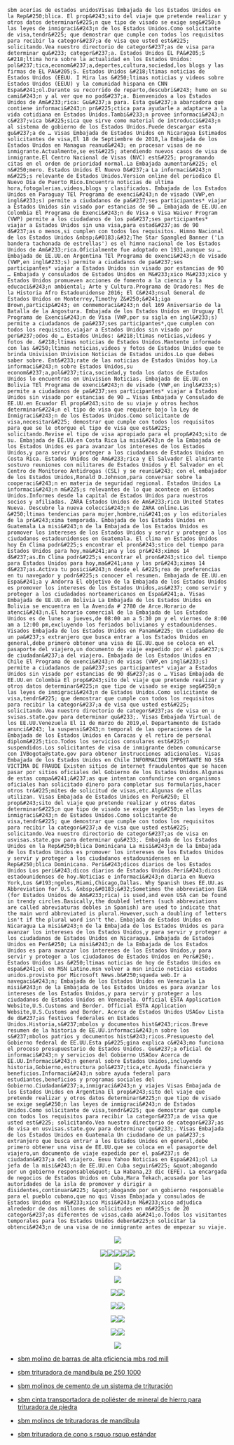 
```
sbm acerías de estados unidosVisas Embajada de los Estados Unidos en la Rep&#250;blica. El prop&#243;sito del viaje que pretende realizar y otros datos determinar&#225;n que tipo de visado se exige seg&#250;n las leyes de inmigraci&#243;n de los Estados Unidos.Como solicitante de visa,tendr&#225; que demostrar que cumple con todos los requisitos para recibir la categor&#237;a de visa que usted est&#225; solicitando.Vea nuestro directorio de categor&#237;as de visa para determinar qu&#233; categor&#237;a. Estados Unidos EL PA&#205;S &#218;ltima hora sobre la actualidad en los Estados Unidos: pol&#237;tica,econom&#237;a,deportes,cultura,sociedad,los blogs y las firmas de EL PA&#205;S. Estados Unidos &#218;ltimas noticias de Estados Unidos (EEUU. I Mira las &#250;ltimas noticias y videos sobre Estados Unidos (EEUU) y la comunidad hispana en CNN Espa&#241;ol.Durante su recorrido de reparto,descubri&#243; humo en su cami&#243;n y al ver que no pod&#237;a. Bienvenidos a los Estados Unidos de Am&#233;rica: Gu&#237;a para. Esta gu&#237;a abarcadora que contiene informaci&#243;n pr&#225;ctica para ayudarle a adaptarse a la vida cotidiana en Estados Unidos.Tambi&#233;n provee informaci&#243;n c&#237;vica b&#225;sica que sirve como material de introducci&#243;n al sistema de gobierno de los Estados Unidos.Puede descargar esta gu&#237;a de … Visas Embajada de Estados Unidos en Nicaragua Estimados solicitantes de visa,El 18 de Septiembre de 2018,la Embajada de los Estados Unidos en Managua reanud&#243; en procesar visas de no inmigrante.Actualmente,se est&#225; atendiendo nuevos casos de visa de inmigrante.El Centro Nacional de Visas (NVC) est&#225; programando citas en el orden de prioridad normal.La Embajada aumentar&#225; el n&#250;mero. Estados Unidos El Nuevo D&#237;a La informaci&#243;n m&#225;s relevante de Estados Unidos.Version online del periodico El Nuevo Dia de Puerto Rico.Encuentra noticias de ultima hora,fotogalerias,videos,blogs y clasificados. Embajada de los Estados Unidos en Paraguay TEl Programa de exenci&#243;n de visado (VWP,en ingl&#233;s) permite a ciudadanos de pa&#237;ses participantes* viajar a Estados Unidos sin visado por estancias de 90 … Embajada de EE.UU.en Colombia El Programa de Exenci&#243;n de Visa o Visa Waiver Program (VWP) permite a los ciudadanos de los pa&#237;ses participantes* viajar a Estados Unidos sin una visa,para estad&#237;as de 90 d&#237;as o menos,si cumplen con todos los requisitos. Himno Nacional de los Estados Unidos &nbsp;&#0183;&#32;The Star Spangled Banner ('La bandera tachonada de estrellas') es el himno nacional de los Estados Unidos de Am&#233;rica.Oficialmente fue adoptado en 1931,aunque su … Embajada de EE.UU.en Argentina TEl Programa de exenci&#243;n de visado (VWP,en ingl&#233;s) permite a ciudadanos de pa&#237;ses participantes* viajar a Estados Unidos sin visado por estancias de 90 … Embajada y consulados de Estados Unidos en M&#233;xico M&#233;xico y Estados Unidos promueven acciones de fomento a la ciencia y la educaci&#243;n ambiental; Arte y Cultura.Programa de Oradores: Mes de la Historia Afro Estadounidense 2016; El C&#243;nsul General de Estados Unidos en Monterrey,Timothy Z&#250;&#241;iga Brown,particip&#243; en conmemoraci&#243;n del 169 Aniversario de la Batalla de la Angostura. Embajada de los Estados Unidos en Uruguay El Programa de Exenci&#243;n de Visa (VWP,por su sigla en ingl&#233;s) permite a ciudadanos de pa&#237;ses participantes*,que cumplen con todos los requisitos,viajar a Estados Unidos sin visado por per&#237;odos de … Estados Unidos: &#218;ltimas noticias,videos y fotos de. &#218;ltimas noticias de Estados Unidos.Mantente informado con las &#250;ltimas noticias,videos y fotos de Estados Unidos que te brinda Univision Univision Noticias de Estados unidos.Lo que debes saber sobre. Ent&#233;rate de las noticias de Estados Unidos hoy.La informaci&#243;n sobre Estados Unidos,su econom&#237;a,pol&#237;tica,sociedad,y toda los datos de Estados Unidos lo encuentras en Univision Noticias. Embajada de EE.UU.en Bolivia TEl Programa de exenci&#243;n de visado (VWP,en ingl&#233;s) permite a ciudadanos de pa&#237;ses participantes* viajar a Estados Unidos sin visado por estancias de 90 … Visas Embajada y Consulado de EE.UU.en Ecuador El prop&#243;sito de su viaje y otros hechos determinar&#224;n el tipo de visa que requiere bajo la Ley de Inmigraci&#243;n de los Estados Unidos.Como solicitante de visa,necesitar&#225; demostrar que cumple con todos los requisitos para que se le otorgue el tipo de visa que est&#225; solicitando.Revise el tipo de visa apropiado para el prop&#243;sito de su. Embajada de EE.UU.en Costa Rica La misi&#243;n de la Embajada de los Estados Unidos es para avanzar los intereses de los Estados Unidos,y para servir y proteger a los ciudadanos de Estados Unidos en Costa Rica. Estados Unidos de Am&#233;rica y El Salvador El almirante sostuvo reuniones con militares de Estados Unidos y El Salvador en el Centro de Monitoreo Antidrogas (CSL) y se reuni&#243; con el embajador de los Estados Unidos,Ronald D.Johnson,para conversar sobre la cooperaci&#243;n en materia de seguridad regional. Estados Unidos La informaci&#243;n m&#225;s relevantes de lo que acontece en Estados Unidos.Informes desde la capital de Estados Unidos para nuestros socios y afiliadas. ZARA Estados Unidos de Am&#233;rica United States Nueva. Descubre la nueva colecci&#243;n de ZARA online.Las &#250;ltimas tendencias para mujer,hombre,ni&#241;os y los editoriales de la pr&#243;xima temporada. Embajada de los Estados Unidos en Guatemala La misi&#243;n de la Embajada de los Estados Unidos es promover los intereses de los Estados Unidos y servir y proteger a los ciudadanos estadounidenses en Guatemala. El clima en Estados Unidos hoy En Clima podr&#225;s encontrar el pron&#243;stico del tiempo para Estados Unidos para hoy,ma&#241;ana y los pr&#243;ximos 14 d&#237;as.En Clima podr&#225;s encontrar el pron&#243;stico del tiempo para Estados Unidos para hoy,ma&#241;ana y los pr&#243;ximos 14 d&#237;as.Activa tu posici&#243;n desde el &#225;rea de preferencias en tu navegador y podr&#225;s conocer el resumen. Embajada de EE.UU.en Espa&#241;a y Andorra El objetivo de la Embajada de los Estados Unidos es promover los intereses de los Estados Unidos,as&#237; como servir y proteger a los ciudadados norteamericanos en Espa&#241;a. Visas Embajada de EE.UU.en Bolivia La Embajada de los Estados Unidos en Bolivia se encuentra en la Avenida # 2780 de Arce.Horario de atenci&#243;n.El horario comercial de la Embajada de los Estados Unidos es de lunes a jueves,de 08:00 am a 5:30 pm y el viernes de 8:00 am a 12:00 pm,excluyendo los feriados bolivianos y estadounidenses. Visados Embajada de los Estados Unidos en Panam&#225; Un ciudadano de un pa&#237;s extranjero que busca entrar a los Estados Unidos en general,debe primero obtener una visa de EE.UU.que se coloca en el pasaporte del viajero,un documento de viaje expedido por el pa&#237;s de ciudadan&#237;a del viajero. Embajada de los Estados Unidos en Chile El Programa de exenci&#243;n de visas (VWP,en ingl&#233;s) permite a ciudadanos de pa&#237;ses participantes* viajar a Estados Unidos sin visado por estancias de 90 d&#237;as o … Visas Embajada de EE.UU.en Colombia El prop&#243;sito del viaje que pretende realizar y otros datos determinar&#225;n que tipo de visado se exige seg&#250;n las leyes de inmigraci&#243;n de Estados Unidos.Como solicitante de visa,tendr&#225; que demostrar que cumple con todos los requisitos para recibir la categor&#237;a de visa que usted est&#225; solicitando.Vea nuestro directorio de categor&#237;as de visa en u svisas.state.gov para determinar qu&#233;. Visas Embajada Virtual de los EE.UU.Venezuela El 11 de marzo de 2019,el Departamento de Estado anunci&#243; la suspensi&#243;n temporal de las operaciones de la Embajada de los Estados Unidos en Caracas y el retiro de personal diplom&#225;tico.Todos los servicios consulares est&#225;n suspendidos.Los solicitantes de visa de inmigrante deben comunicarse con IVBogota@state.gov para obtener instrucciones adicionales. Visas Embajada de los Estados Unidos en Chile INFORMACION IMPORTANTE NO SEA VICTIMA DE FRAUDE Existen sitios de internet fraudulentos que se hacen pasar por sitios oficiales del Gobierno de los Estados Unidos.Algunas de estas compa&#241;&#237;as que intentan confundirse con organismos oficiales han solicitado dinero para completar sus formularios,hacer otros tr&#225;mites de solicitud de visas,etc.Algunas de ellas utilizan. Visas Embajada de Estados Unidos en Per&#250; El prop&#243;sito del viaje que pretende realizar y otros datos determinar&#225;n que tipo de visado se exige seg&#250;n las leyes de inmigraci&#243;n de Estados Unidos.Como solicitante de visa,tendr&#225; que demostrar que cumple con todos los requisitos para recibir la categor&#237;a de visa que usted est&#225; solicitando.Vea nuestro directorio de categor&#237;as de visa en usvisas.state.gov para determinar qu&#233;. Embajada de los Estados Unidos en la Rep&#250;blica Dominicana La misi&#243;n de la Embajada de los Estados Unidos es promover los intereses de los Estados Unidos y servir y proteger a los ciudadanos estadounidenses en la Rep&#250;blica Dominicana. Peri&#243;dicos diarios de los Estados Unidos Los peri&#243;dicos diarios de Estados Unidos.Peri&#243;dicos estadounidenses de hoy.Noticias e informaci&#243;n diaria en Nueva York,Los &#193;ngeles,Miami,Chicago,Dallas. Why Spanish Uses EE.UU.as Abbreviation for U.S. &nbsp;&#0183;&#32;Sometimes the abbreviation EUA (for Estados Unidos de Am&#233;rica) is used,and even USA can be found in trendy circles.Basically,the doubled letters (such abbreviations are called abreviaturas dobles in Spanish) are used to indicate that the main word abbreviated is plural.However,such a doubling of letters isn't if the plural word isn't the. Embajada de Estados Unidos en Nicaragua La misi&#243;n de la Embajada de los Estados Unidos es para avanzar los intereses de los Estados Unidos,y para servir y proteger a los ciudadanos de Estados Unidos en Nicaragua. Embajada de Estados Unidos en Per&#250; La misi&#243;n de la Embajada de los Estados Unidos es para avanzar los intereses de los Estados Unidos,y para servir y proteger a los ciudadanos de Estados Unidos en Per&#250;. Estados Unidos Las &#250;ltimas noticias de hoy de Estados Unidos en espa&#241;ol en MSN Latino.msn volver a msn inicio noticias estados unidos.provisto por Microsoft News.b&#250;squeda web.Ir a navegaci&#243;n; Embajada de los Estados Unidos en Venezuela La misi&#243;n de la Embajada de los Estados Unidos es para avanzar los intereses de los Estados Unidos,y para servir y proteger a los ciudadanos de Estados Unidos en Venezuela. Official ESTA Application Website,U.S.Customs and Border. Official ESTA Application Website,U.S.Customs and Border. Acerca de Estados Unidos USAGov Lista de d&#237;as festivos federales en Estados Unidos.Historia,s&#237;mbolos y documentos hist&#243;ricos.Breve resumen de la historia de EE.UU.informaci&#243;n sobre los s&#237;mbolos patrios y documentos hist&#243;ricos.Presupuesto del Gobierno federal de EE.UU.Esta p&#225;gina explica c&#243;mo funciona el proceso presupuestario de Estados Unidos. Gu&#237;a oficial de informaci&#243;n y servicios del Gobierno USAGov Acerca de EE.UU.Informaci&#243;n general sobre Estados Unidos,incluyendo historia,Gobierno,estructura pol&#237;tica,etc.Ayuda financiera y beneficios.Informaci&#243;n sobre ayuda federal para estudiantes,beneficios y programas sociales del Gobierno.Ciudadan&#237;a,inmigraci&#243;n y viajes Visas Embajada de los Estados Unidos en Argentina El prop&#243;sito del viaje que pretende realizar y otros datos determinar&#225;n que tipo de visado se exige seg&#250;n las leyes de inmigraci&#243;n de Estados Unidos.Como solicitante de visa,tendr&#225; que demostrar que cumple con todos los requisitos para recibir la categor&#237;a de visa que usted est&#225; solicitando.Vea nuestro directorio de categor&#237;as de visa en usvisas.state.gov para determinar qu&#233;. Visas Embajada de los Estados Unidos en Guatemala Un ciudadano de un pa&#237;s extranjero que busca entrar a los Estados Unidos en general,debe primero obtener una visa de EE.UU.que se coloca en el pasaporte del viajero,un documento de viaje expedido por el pa&#237;s de ciudadan&#237;a del viajero. Eeuu Yahoo Noticias en Espa&#241;ol La jefa de la misi&#243;n de EE.UU.en Cuba seguir&#225; &quot;abogando por un gobierno responsable&quot; La Habana,23 dic (EFE). La encargada de negocios de Estados Unidos en Cuba,Mara Tekach,acusada por las autoridades de la isla de promover y dirigir a disidentes,continuar&#225; &quot;abogando por un gobierno responsable para el pueblo cubano,que no qui Visas Embajada y consulados de Estados Unidos en M&#233;xico Misi&#243;n M&#233;xico adjudica alrededor de dos millones de solicitudes en m&#225;s de 20 categor&#237;as diferentes de visas,cada a&#241;o.Todos los visitantes temporales para los Estados Unidos deber&#225;n solicitar la obtenci&#243;n de una visa de no inmigrante antes de empezar su viaje. 
```

<div align="center">

<a href="https://es-crusher.shibang-china.com/github&k=sbm+acer%C3%ADas+de+estados+unidos"><img src="https://static.shibang-china.com/es/crusher/logo.jpg"></a>

<a href="https://es-crusher.shibang-china.com/github&k=sbm+acer%C3%ADas+de+estados+unidos"><img src="https://static.shibang-china.com/es/crusher/index.jpg"></a><a href="https://es-crusher.shibang-china.com/material.htmlgithub&k=sbm+acer%C3%ADas+de+estados+unidos"><img src="https://static.shibang-china.com/es/crusher/material.jpg"></a><a href="https://es-crusher.shibang-china.com/application.htmlgithub&k=sbm+acer%C3%ADas+de+estados+unidos"><img src="https://static.shibang-china.com/es/crusher/application.jpg"></a><a href="https://es-crusher.shibang-china.com/aboutus.htmlgithub&k=sbm+acer%C3%ADas+de+estados+unidos"><img src="https://static.shibang-china.com/es/crusher/aboutus.jpg"></a><a href="https://es-crusher.shibang-china.com/contact.htmlgithub&k=sbm+acer%C3%ADas+de+estados+unidos"><img src="https://static.shibang-china.com/es/crusher/contact.jpg"></a>

<a href="https://es-crusher.shibang-china.com/github&k=sbm+acer%C3%ADas+de+estados+unidos"><img src="https://static.shibang-china.com/es/crusher/banner.jpg"></a>

<a href="https://swt.shibang-china.com/github&k=sbm+acer%C3%ADas+de+estados+unidos"><img src="https://static.shibang-china.com/es/crusher/text.jpg"></a>

<a href="https://swt.shibang-china.com/github&k=sbm+acer%C3%ADas+de+estados+unidos"><img src="https://static.shibang-china.com/es/crusher/chat.jpg"></a><a href="https://es-crusher.shibang-china.com/contact.htmlgithub&k=sbm+acer%C3%ADas+de+estados+unidos"><img src="https://static.shibang-china.com/es/crusher/message.jpg"></a>

<a href="https://es-crusher.shibang-china.com/products/pe.htmlgithub&k=sbm+acer%C3%ADas+de+estados+unidos"><img src="https://static.shibang-china.com/es/crusher/pe.jpg"></a><a href="https://es-crusher.shibang-china.com/products/pf.htmlgithub&k=sbm+acer%C3%ADas+de+estados+unidos"><img src="https://static.shibang-china.com/es/crusher/pf.jpg"></a>

<a href="https://es-crusher.shibang-china.com/products/hpt.htmlgithub&k=sbm+acer%C3%ADas+de+estados+unidos"><img src="https://static.shibang-china.com/es/crusher/hpt.jpg"></a><a href="https://es-crusher.shibang-china.com/products/vsi.htmlgithub&k=sbm+acer%C3%ADas+de+estados+unidos"><img src="https://static.shibang-china.com/es/crusher/vsi.jpg"></a>

<a href="https://es-crusher.shibang-china.com/products/klv.htmlgithub&k=sbm+acer%C3%ADas+de+estados+unidos"><img src="https://static.shibang-china.com/es/crusher/klv.jpg"></a><a href="https://es-crusher.shibang-china.com/products/portable.htmlgithub&k=sbm+acer%C3%ADas+de+estados+unidos"><img src="https://static.shibang-china.com/es/crusher/portable.jpg"></a>

<a href="https://swt.shibang-china.com/github&k=sbm+acer%C3%ADas+de+estados+unidos"><img src="https://static.shibang-china.com/es/crusher/case.jpg"></a>

</div>


* [sbm molino de barras de alta eficiencia mbs rod mill](sbm%20molino%20de%20barras%20de%20alta%20eficiencia%20mbs%20rod%20mill.md)

* [sbm trituradora de mandíbula pe 250 1000](sbm%20trituradora%20de%20mand%C3%ADbula%20pe%20250%201000.md)

* [sbm molinos de cemento de un sistema de trituración](sbm%20molinos%20de%20cemento%20de%20un%20sistema%20de%20trituraci%C3%B3n.md)

* [sbm cinta transportadora de poliéster de mineral de hierro para trituradora de piedra](sbm%20cinta%20transportadora%20de%20poli%C3%A9ster%20de%20mineral%20de%20hierro%20para%20trituradora%20de%20piedra.md)

* [sbm molinos de trituradoras de mandíbula](sbm%20molinos%20de%20trituradoras%20de%20mand%C3%ADbula.md)

* [sbm trituradora de cono s rsquo rsquo estándar](sbm%20trituradora%20de%20cono%20s%20rsquo%20rsquo%20est%C3%A1ndar.md)